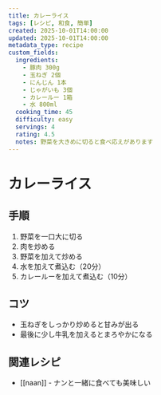 ```yaml
---
title: カレーライス
tags: [レシピ, 和食, 簡単]
created: 2025-10-01T14:00:00
updated: 2025-10-01T14:00:00
metadata_type: recipe
custom_fields:
  ingredients:
    - 豚肉 300g
    - 玉ねぎ 2個
    - にんじん 1本
    - じゃがいも 3個
    - カレールー 1箱
    - 水 800ml
  cooking_time: 45
  difficulty: easy
  servings: 4
  rating: 4.5
  notes: 野菜を大きめに切ると食べ応えがあります
---
```


# カレーライス

## 手順

1. 野菜を一口大に切る
2. 肉を炒める
3. 野菜を加えて炒める
4. 水を加えて煮込む（20分）
5. カレールーを加えて煮込む（10分）

## コツ

- 玉ねぎをしっかり炒めると甘みが出る
- 最後に少し牛乳を加えるとまろやかになる

## 関連レシピ

- [[naan]] - ナンと一緒に食べても美味しい
